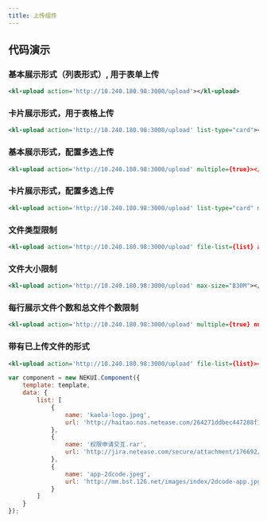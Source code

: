 ```yaml
---
title: 上传组件
---
```


## 代码演示

### 基本展示形式（列表形式）, 用于表单上传

<!-- demo_start -->
<div class="m-example"></div>

```xml
<kl-upload action='http://10.240.180.98:3000/upload'></kl-upload>
```
<!-- demo_end -->

### 卡片展示形式，用于表格上传

<!-- demo_start -->
<div class="m-example"></div>

```xml
<kl-upload action='http://10.240.180.98:3000/upload' list-type="card"></kl-upload>
```
<!-- demo_end -->

### 基本展示形式，配置多选上传

<!-- demo_start -->
<div class="m-example"></div>

```xml
<kl-upload action='http://10.240.180.98:3000/upload' multiple={true}></kl-upload>
```
<!-- demo_end -->

### 卡片展示形式，配置多选上传

<!-- demo_start -->
<div class="m-example"></div>

```xml
<kl-upload action='http://10.240.180.98:3000/upload' list-type="card" multiple={true}></kl-upload>
```
<!-- demo_end -->

### 文件类型限制

<!-- demo_start -->
<div class="m-example"></div>

```xml
<kl-upload action='http://10.240.180.98:3000/upload' file-list={list} accept=".jpg,.zip,video/*,audio/*"></kl-upload>
```
<!-- demo_end -->

### 文件大小限制

<!-- demo_start -->
<div class="m-example"></div>

```xml
<kl-upload action='http://10.240.180.98:3000/upload' max-size="830M"></kl-upload>
```
<!-- demo_end -->

### 每行展示文件个数和总文件个数限制

<!-- demo_start -->
<div class="m-example"></div>

```xml
<kl-upload action='http://10.240.180.98:3000/upload' multiple={true} num-limit={15} num-perline={4}></kl-upload>
```
<!-- demo_end -->

### 带有已上传文件的形式

<!-- demo_start -->
<div class="m-example"></div>

```xml
<kl-upload action='http://10.240.180.98:3000/upload' file-list={list}></kl-upload>
```

```javascript
var component = new NEKUI.Component({
    template: template,
    data: {
        list: [
            {
                name: 'kaola-logo.jpeg',
                url: 'http://haitao.nos.netease.com/264271ddbec447288f17aef71119b1f4.png?imageView&thumbnail=220x0&quality=85&v=1'
            },
            {
                name: '权限申请交互.rar',
                url: 'http://jira.netease.com/secure/attachment/176692/%E6%9D%83%E9%99%90%E6%89%B9%E9%87%8F%E7%94%B3%E8%AF%B7%E4%BA%A4%E4%BA%92-%E7%94%B3%E8%AF%B7%E7%AF%AE.rar'
            },
            {
                name: 'app-2dcode.jpeg',
                url: 'http://mm.bst.126.net/images/index/2dcode-app.jpg'
            }
        ]
    }
});
```
<!-- demo_end -->
